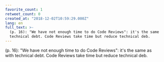 ```yaml
---
favorite_count: 1
retweet_count: 0
created_at: "2018-12-02T10:59:29.000Z"
lang: en
full_text: >-
  (p. 16): "We have not enough time to do Code Reviews": it's the same as with
  technical debt. Code Reviews take time but reduce technical deb.
---
```


(p. 16): "We have not enough time to do Code Reviews": it's the same as with
technical debt. Code Reviews take time but reduce technical deb.
